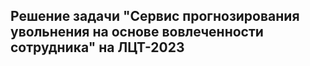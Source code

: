 ## Решение задачи "Сервис прогнозирования увольнения на основе вовлеченности сотрудника" на ЛЦТ-2023
